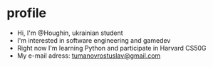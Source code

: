 # profile
- Hi, I'm @Houghin, ukrainian student
- I'm interested in software engineering and gamedev
- Right now I'm learning Python and participate in Harvard CS50G 
- My e-mail adress: tumanovrostuslav@gmail.com
